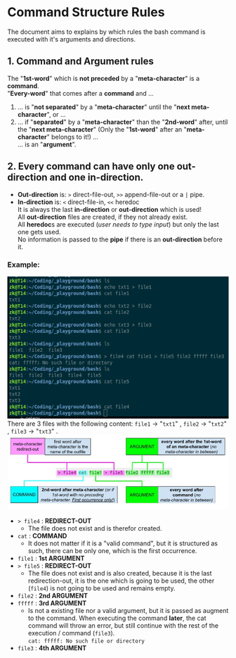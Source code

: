 # Command Structure Rules
The document aims to explains by which rules the bash command is executed with it's arguments and directions.

## 1. Command and Argument rules
The "**1st-word**" which is **not preceded** by a "**meta-character**" is a **command**.  
"**Every-word**" that comes after a **command** and ...  
1. … is "**not separated**" by a "**meta-character**" until the "**next meta-character**", or ...  
2. … if "**separated**" by a "**meta-character**" than the "**2nd-word**" after, until the "**next meta-character**" (Only the "**1st-word**" after an "**meta-character**" belongs to it!) ...  
… is an "**argument**".

## 2. Every command can have only one out-direction and one in-direction.
- **Out-direction** is: `>` direct-file-out, `>>` append-file-out or a `|` pipe.
- **In-direction** is: `<` direct-file-in, `<<` heredoc  
It is always the last **in-direction** or **out-direction** which is used!  
All **out-direction** files are created, if they not already exist.  
All **heredoc**s are executed (*user needs to type input*) but only the last one gets used.  
No information is passed to the **pipe** if there is an **out-direction** before it.


### Example:
![example command structure rule](./img/cmd_rule_structure_bash.png)  
There are 3 files with the following content: `file1` -> "`txt1`" , `file2` -> "`txt2`" , `file3` -> "`txt3`" .  
![diagram](./img/example_stuct_cmd.jpg)  
- `> file4` : **REDIRECT-OUT**
	- The file does not exist and is therefor created.
- `cat` : **COMMAND**
	- It does not matter if it is a "valid command", but it is structured as such, there can be only one, which is the first occurrence.  
- `file1` : **1st ARGUMENT**
- `> file5` : **REDIRECT-OUT**
	- The file does not exist and is also created, because it is the last redirection-out, it is the one which is going to be used, the other (`file4`) is not going to be used and remains empty.
- `file2` : **2nd ARGUMENT**
- `fffff` : **3rd ARGUMENT**
	- Is not a existing file nor a valid argument, but it is passed as augment to the command. When executing the command **later**, the cat command will throw an error, but still continue with the rest of the execution / command (`file3`).  
	`cat: fffff: No such file or directory`  
- `file3` : **4th ARGUMENT**
